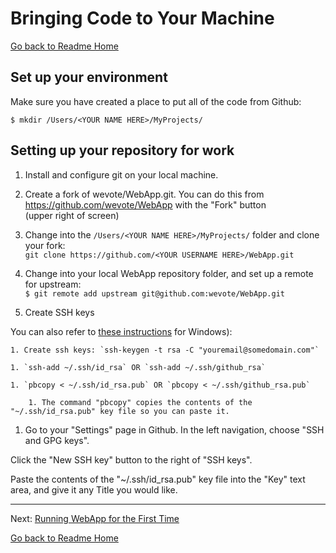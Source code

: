 # Bringing Code to Your Machine
[Go back to Readme Home](../../README.md)

## Set up your environment

Make sure you have created a place to put all of the code from Github:

    $ mkdir /Users/<YOUR NAME HERE>/MyProjects/

## Setting up your repository for work

1. Install and configure git on your local machine.

1. Create a fork of wevote/WebApp.git. You can do this from https://github.com/wevote/WebApp with the "Fork" button  
(upper right of screen)

1. Change into the `/Users/<YOUR NAME HERE>/MyProjects/` folder and clone your fork:  
`git clone https://github.com/<YOUR USERNAME HERE>/WebApp.git`  

1. Change into your local WebApp repository folder, and set up a remote for upstream:  
`$ git remote add upstream git@github.com:wevote/WebApp.git`  

1. Create SSH keys 

You can also refer to 
[these instructions](https://help.github.com/articles/generating-a-new-ssh-key-and-adding-it-to-the-ssh-agent/#platform-windows) for Windows):

    1. Create ssh keys: `ssh-keygen -t rsa -C "youremail@somedomain.com"`  

    1. `ssh-add ~/.ssh/id_rsa` OR `ssh-add ~/.ssh/github_rsa`

    1. `pbcopy < ~/.ssh/id_rsa.pub` OR `pbcopy < ~/.ssh/github_rsa.pub`  

        1. The command "pbcopy" copies the contents of the "~/.ssh/id_rsa.pub" key file so you can paste it.

1. Go to your "Settings" page in Github. In the left navigation, choose "SSH and GPG keys".  

Click the "New SSH key" button to the right of "SSH keys".  

Paste the contents of the "~/.ssh/id_rsa.pub" key file into the "Key" text area, and give it any Title you would like.  

---

Next: [Running WebApp for the First Time](RUNNING_FIRST_TIME.md)

[Go back to Readme Home](../../README.md)

